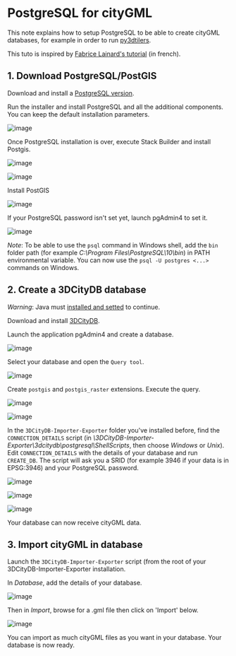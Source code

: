 # PostgreSQL for cityGML

This note explains how to setup PostgreSQL to be able to create cityGML databases, for example in order to run [py3dtilers](https://github.com/VCityTeam/py3dtilers).

This tuto is inspired by [Fabrice Lainard's tutorial](https://www.flprogramming.fr/index.php/2020/01/21/integration-citygml/) (in french).

## 1. Download PostgreSQL/PostGIS

Download and install a [PostgreSQL version](https://www.enterprisedb.com/downloads/postgres-postgresql-downloads).

Run the installer and install PostgreSQL and all the additional components. You can keep the default installation parameters.

![image](https://user-images.githubusercontent.com/32875283/141955094-14e12007-2c24-46a0-8363-85b62544d241.png)

Once PostgreSQL installation is over, execute Stack Builder and install Postgis.

![image](https://user-images.githubusercontent.com/32875283/154264885-634ded09-bf89-4f7a-aa80-ab838faaff69.png)

![image](https://user-images.githubusercontent.com/32875283/135090973-3954ca72-da20-4711-8242-262039bc9373.png)

Install PostGIS

![image](https://user-images.githubusercontent.com/32875283/154265126-f7753c9b-8046-4e96-95e6-52ffa078edda.png)

If your PostgreSQL password isn't set yet, launch pgAdmin4 to set it.

![image](https://user-images.githubusercontent.com/32875283/154265468-4f98e8f8-0f38-4c3b-87d9-502be8e6fb98.png)

_Note_: To be able to use the `psql` command in Windows shell, add the `bin` folder path (for example _C:\Program Files\PostgreSQL\10\bin_) in PATH environmental variable. You can now use the `psql -U postgres <...>` commands on Windows.

## 2. Create a 3DCityDB database
_Warning_: Java must [installed and setted](https://docs.oracle.com/cd/E19182-01/821-0917/inst_jdk_javahome_t/index.html) to continue.

Download and install [3DCityDB](https://www.3dcitydb.org/3dcitydb/downloads/).

Launch the application pgAdmin4 and create a database.

![image](https://user-images.githubusercontent.com/32875283/154266268-7a2922c4-a918-4d73-b427-0c1bc37fef0a.png)

Select your database and open the `Query tool`.

![image](https://user-images.githubusercontent.com/32875283/154266657-0bc83528-f30c-4fe0-96e2-12b36e0ba85f.png)

Create `postgis` and `postgis_raster` extensions. Execute the query.

![image](https://user-images.githubusercontent.com/32875283/141961178-9fe74cab-2988-499e-a501-25247a6a81fa.png)

![image](https://user-images.githubusercontent.com/32875283/154267027-998ff6c0-a3d9-4058-afcc-fce51b550bbe.png)

In the `3DCityDB-Importer-Exporter` folder you've installed before, find the `CONNECTION_DETAILS` script (in _<path>\3DCityDB-Importer-Exporter\3dcitydb\postgresql\ShellScripts_, then choose _Windows_ or _Unix_). Edit `CONNECTION_DETAILS` with the details of your database and run `CREATE_DB`. The script will ask you a SRID (for example 3946 if your data is in EPSG:3946) and your PostgreSQL password.

![image](https://user-images.githubusercontent.com/32875283/154267768-98274d45-2aa3-4942-a60b-75f8b87975e1.png)

![image](https://user-images.githubusercontent.com/32875283/141962647-c7e2f2b1-17b9-413a-a6a8-693f51518d16.png)

![image](https://user-images.githubusercontent.com/32875283/141962939-16578a8e-1a1f-4265-8e25-60fb67a17504.png)

Your database can now receive cityGML data.
  
## 3. Import cityGML in database
  
Launch the `3DCityDB-Importer-Exporter` script (from the root of your 3DCityDB-Importer-Exporter installation.
  
In _Database_, add the details of your database.
  
![image](https://user-images.githubusercontent.com/32875283/141963964-aebed5a7-3f57-426f-ae03-9342fcb9728a.png)

Then in _Import_, browse for a .gml file then click on 'Import' below.
  
![image](https://user-images.githubusercontent.com/32875283/141964362-30d8830a-1cfb-4ed5-aadf-d04521b171c3.png)

You can import as much cityGML files as you want in your database. Your database is now ready.
